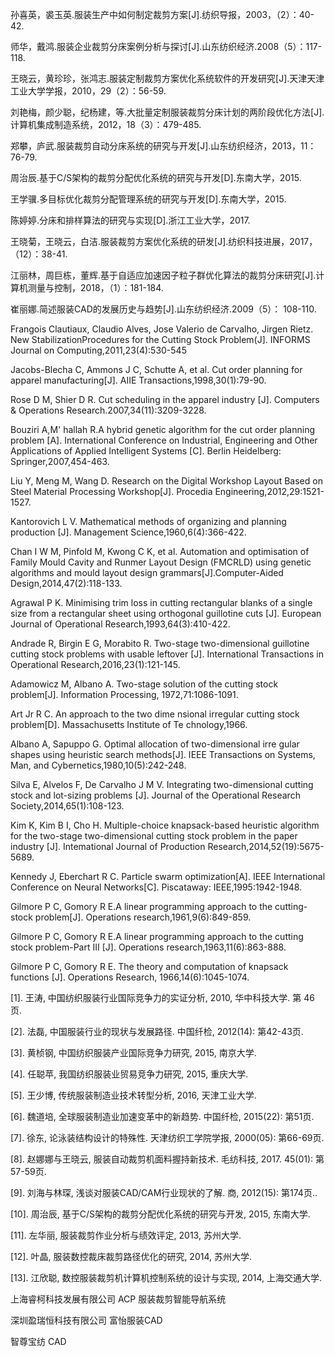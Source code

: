 孙喜英，裘玉英.服装生产中如何制定裁剪方案[J].纺织导报，2003，（2）：40-42.

师华，戴鸿.服装企业裁剪分床案例分析与探讨[J].山东纺织经济.2008（5）：117-118.

王晓云，黄珍珍，张鸿志.服装定制裁剪方案优化系统软件的开发研究[J].天津天津工业大学学报，2010，29（2）：56-59.

刘艳梅，颜少聪，纪杨建，等.大批量定制服装裁剪分床计划的两阶段优化方法[J].计算机集成制造系统，2012，18（3）：479-485.

郑攀，庐武.服装裁剪自动分床系统的研究与开发[J].山东纺织经济，2013，11：76-79.

周治辰.基于C/S架构的裁剪分配优化系统的研究与开发[D].东南大学，2015.

王学骥.多目标优化裁剪分配管理系统的研究与开发[D].东南大学，2015.

陈婷婷.分床和排样算法的研究与实现[D].浙江工业大学，2017.

王晓菊，王晓云，白洁.服装裁剪方案优化系统的研发[J].纺织科技进展，2017，（12）：38-41.

江丽林，周巨栋，董辉.基于自适应加速因子粒子群优化算法的裁剪分床研究[J].计算机测量与控制，2018，（1）：181-184.

崔丽娜.简述服装CAD的发展历史与趋势[J].山东纺织经济.2009（5）：
108-110.

Frangois Clautiaux, Claudio Alves, Jose Valerio de Carvalho, Jirgen Rietz. New StabilizationProcedures for the Cutting Stock Problem(J]. INFORMS Journal on Computing,2011,23(4):530-545

Jacobs-Blecha C, Ammons J C, Schutte A, et al. Cut order planning for apparel manufacturing[J]. AIIE Transactions,1998,30(1):79-90.

Rose D M, Shier D R. Cut scheduling in the apparel industry [J]. Computers & Operations Research.2007,34(11):3209-3228.

Bouziri A,M' hallah R.A hybrid genetic algorithm for the cut order planning problem [A]. International Conference on Industrial, Engineering and Other Applications of Applied Intelligent Systems [C]. Berlin Heidelberg: Springer,2007,454-463.

Liu Y, Meng M, Wang D. Research on the Digital Workshop Layout Based on Steel Material Processing Workshop[J]. Procedia Engineering,2012,29:1521-1527.

Kantorovich L V. Mathematical methods of organizing and planning production [J]. Management Science,1960,6(4):366-422.

Chan I W M, Pinfold M, Kwong C K, et al. Automation and optimisation of Family Mould Cavity and Runmer Layout Design (FMCRLD) using genetic algorithms and mould layout design grammars[J].Computer-Aided Design,2014,47(2):118-133.

Agrawal P K. Minimising trim loss in cutting rectangular blanks of a single size from a rectangular sheet using orthogonal guillotine cuts [J]. European Journal of Operational Research,1993,64(3):410-422.

Andrade R, Birgin E G, Morabito R. Two-stage two-dimensional guillotine cutting stock problems with usable leftover [J]. International Transactions in Operational Research,2016,23(1):121-145.

Adamowicz M, Albano A. Two-stage solution of the cutting stock problem[J]. Information Processing, 1972,71:1086-1091.

Art Jr R C. An approach to the two dime nsional irregular cutting stock problem[D]. Massachusetts Institute of Te chnology,1966.

Albano A, Sapuppo G. Optimal allocation of two-dimensional irre gular shapes using heuristic search methods[J]. IEEE Transactions on Systems, Man, and Cybernetics,1980,10(5):242-248.

Silva E, Alvelos F, De Carvalho J M V. Integrating two-dimensional cutting stock and lot-sizing problems [J]. Journal of the Operational Research Society,2014,65(1):108-123.

Kim K, Kim B I, Cho H. Multiple-choice knapsack-based heuristic algorithm for the two-stage two-dimensional cutting stock problem in the paper industry [J]. Intemational Journal of Production Research,2014,52(19):5675-5689.

Kennedy J, Eberchart R C. Particle swarm optimization[A]. IEEE International Conference on Neural Networks[C]. Piscataway: IEEE,1995:1942-1948.

Gilmore P C, Gomory R E.A linear programming approach to the cutting-stock problem[J]. Operations research,1961,9(6):849-859.

Gilmore P C, Gomory R E.A linear programming approach to the cutting stock problem-Part IⅡ [J].
Operations research,1963,11(6):863-888.

Gilmore P C, Gomory R E. The theory and computation of knapsack functions [J]. Operations Research,
1966,14(6):1045-1074.





[1].  王涛, 中国纺织服装行业国际竞争力的实证分析, 2010, 华中科技大学. 第 46页.

[2].  法磊, 中国服装行业的现状与发展路径. 中国纤检, 2012(14): 第42-43页.

[3]. 黄桢钢, 中国纺织服装产业国际竞争力研究, 2015, 南京大学.

[4]. 任聪苹, 我国纺织服装业贸易竞争力研究, 2015, 重庆大学.

[5]. 王少博, 传统服装制造业技术转型分析, 2016, 天津工业大学.

[6]. 魏道培, 全球服装制造业加速变革中的新趋势. 中国纤检, 2015(22): 第51页.

[7]. 徐东, 论泳装结构设计的特殊性. 天津纺织工学院学报, 2000(05): 第66-69页.

[8]. 赵娜娜与王晓云, 服装自动裁剪机面料握持新技术. 毛纺科技, 2017. 45(01): 第57-59页.

[9]. 刘海与林琛, 浅谈对服装CAD/CAM行业现状的了解. 商, 2012(15): 第174页..

[10]. 周治辰, 基于C/S架构的裁剪分配优化系统的研究与开发, 2015, 东南大学.

[11]. 左华丽, 服装裁剪作业分析与绩效评定, 2013, 苏州大学.

[12]. 叶晶, 服装数控裁床裁剪路径优化的研究, 2014, 苏州大学. 

[13]. 江欣聪, 数控服装裁剪机计算机控制系统的设计与实现, 2014, 上海交通大学.

上海睿柯科技发展有限公司     ACP 服装裁剪智能导航系统

深圳盈瑞恒科技有限公司    	富怡服装CAD

智尊宝纺 CAD